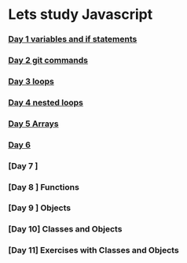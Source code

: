 # Lets study Javascript

### [Day 1 variables and if statements](https://github.com/arlindiDev/galdimi/tree/main/day_1) 
### [Day 2 git commands](https://github.com/arlindiDev/galdimi/tree/main/day_2)
### [Day 3 loops](https://github.com/arlindiDev/galdimi/tree/main/day_3)
### [Day 4 nested loops](https://github.com/arlindiDev/galdimi/tree/main/day_4)
### [Day 5 Arrays](https://github.com/arlindiDev/galdimi/tree/main/day_5) 
### [Day 6 ](https://github.com/arlindiDev/galdimi/tree/main/day_6) 
### [Day 7 ]
### [Day 8 ] Functions
### [Day 9 ] Objects
### [Day 10] Classes and Objects
### [Day 11] Exercises with Classes and Objects
